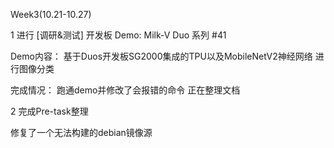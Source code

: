 Week3(10.21-10.27)

1 进行 [调研&测试] 开发板 Demo: Milk-V Duo 系列 #41
  
  Demo内容：
    基于Duos开发板SG2000集成的TPU以及MobileNetV2神经网络 进行图像分类
  
  完成情况：
    跑通demo并修改了会报错的命令
    正在整理文档
  
2 完成Pre-task整理

  修复了一个无法构建的debian镜像源

